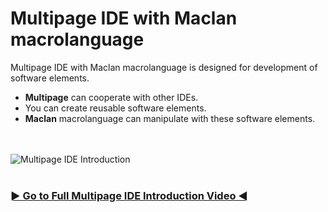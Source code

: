 # Multipage IDE with Maclan macrolanguage
Multipage IDE with Maclan macrolanguage is designed for development of software elements.
- **Multipage** can cooperate with other IDEs.
- You can create reusable software elements.
- **Maclan** macrolanguage can manipulate with these software elements.
<br>
<br>
<img src="./assets/multipage_ide_intro.gif" alt="Multipage IDE Introduction"/>
<br>
<br>
<h3><a href="https://youtu.be/fw5BaMaMYhI/"> ► Go to Full Multipage IDE Introduction Video ◄ </a></h3>